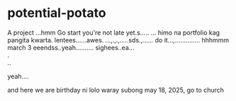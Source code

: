 # potential-potato
A project
...hmm
Go start you're not late yet.s.....
...
himo na portfolio kag pangita kwarta. lentees......awes.
...,.,.,.....sds.,......
do it...,..............
 hhhmmm march 3 eeendss..yeah..........
 sighees..ea...
 <br>.
 <br>..

 yeah....

 and here we are birthday ni lolo waray subong may 18, 2025, go to church
<!-- I will start today freelancing and VA help meqq..

help me help me helpppp..

mashed potato
heyy

hello. s.
